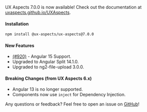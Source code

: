 UX Aspects 7.0.0 is now available! Check out the documentation at [uxaspects.github.io/UXAspects](https://uxaspects.github.io/UXAspects).

#### Installation
```bash
npm install @ux-aspects/ux-aspects@7.0.0
```

#### New Features
* [(#920)](https://github.houston.softwaregrp.net/caf/ux-aspects-micro-focus/issues/920) - Angular 15 Support.
* Upgraded to Angular Split 14.1.0.
* Upgraded to ng2-file-upload 3.0.0.

#### Breaking Changes (from UX Aspects 6.x)
* Angular 13 is no longer supported.
* Components now use `inject` for Dependency Injection.

Any questions or feedback? Feel free to open an issue on [GitHub](https://github.com/UXAspects/UXAspects/issues)!

